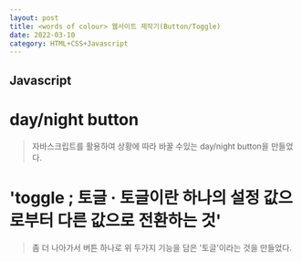 ```yaml
---
layout: post
title: <words of colour> 웹사이트 제작기(Button/Toggle)
date: 2022-03-10 
category: HTML+CSS+Javascript
---
```

## Javascript
  
  
# day/night button 
> 자바스크립트를 활용하여 상황에 따라 바꿀 수있는 day/night button을 만들었다.
  <script src="https://gist.github.com/ys815/55a25943c84739a20ee10be3bbba43ee.js"></script>

  
  
# 'toggle ; 토글 · 토글이란 하나의 설정 값으로부터 다른 값으로 전환하는 것'
> 좀 더 나아가서 버튼 하나로 위 두가지 기능을 담은 '토글'이라는 것을 만들었다.
  <script src="https://gist.github.com/ys815/85ae533dc54e862bb92b69661dd1e080.js"></script>
